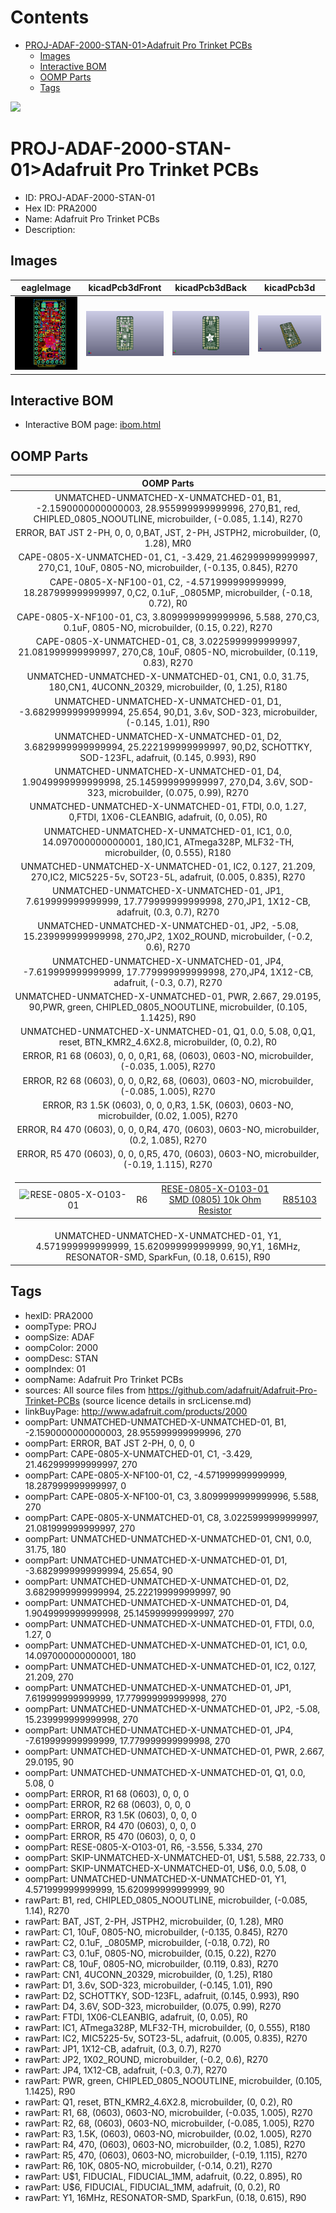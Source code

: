 



Contents
========

* [PROJ-ADAF-2000-STAN-01>Adafruit Pro Trinket PCBs](#proj-adaf-2000-stan-01adafruit-pro-trinket-pcbs)
	* [Images](#images)
	* [Interactive BOM](#interactive-bom)
	* [OOMP Parts](#oomp-parts)
	* [Tags](#tags)
  
![][im]
# PROJ-ADAF-2000-STAN-01>Adafruit Pro Trinket PCBs

- ID: PROJ-ADAF-2000-STAN-01
- Hex ID: PRA2000
- Name: Adafruit Pro Trinket PCBs
- Description: 

## Images
  
  

|eagleImage|kicadPcb3dFront|kicadPcb3dBack|kicadPcb3d|
| :---: | :---: | :---: | :---: |
|[![eagleImage](eagleImage_140.png)](eagleImage_600.png)|[![kicadPcb3dFront](kicadPcb3dFront_140.png)](kicadPcb3dFront_600.png)|[![kicadPcb3dBack](kicadPcb3dBack_140.png)](kicadPcb3dBack_600.png)|[![kicadPcb3d](kicadPcb3d_140.png)](kicadPcb3d_600.png)|

## Interactive BOM

- Interactive BOM page: [ibom.html](kicad/bom/ibom.html)

## OOMP Parts
  

|OOMP Parts|
| :---: |
|UNMATCHED-UNMATCHED-X-UNMATCHED-01, B1, -2.1590000000000003, 28.955999999999996, 270,B1, red, CHIPLED_0805_NOOUTLINE, microbuilder, (-0.085, 1.14), R270|
|ERROR, BAT JST 2-PH, 0, 0, 0,BAT, JST, 2-PH, JSTPH2, microbuilder, (0, 1.28), MR0|
|CAPE-0805-X-UNMATCHED-01, C1, -3.429, 21.462999999999997, 270,C1, 10uF, 0805-NO, microbuilder, (-0.135, 0.845), R270|
|CAPE-0805-X-NF100-01, C2, -4.571999999999999, 18.287999999999997, 0,C2, 0.1uF, _0805MP, microbuilder, (-0.18, 0.72), R0|
|CAPE-0805-X-NF100-01, C3, 3.8099999999999996, 5.588, 270,C3, 0.1uF, 0805-NO, microbuilder, (0.15, 0.22), R270|
|CAPE-0805-X-UNMATCHED-01, C8, 3.0225999999999997, 21.081999999999997, 270,C8, 10uF, 0805-NO, microbuilder, (0.119, 0.83), R270|
|UNMATCHED-UNMATCHED-X-UNMATCHED-01, CN1, 0.0, 31.75, 180,CN1, 4UCONN_20329, microbuilder, (0, 1.25), R180|
|UNMATCHED-UNMATCHED-X-UNMATCHED-01, D1, -3.6829999999999994, 25.654, 90,D1, 3.6v, SOD-323, microbuilder, (-0.145, 1.01), R90|
|UNMATCHED-UNMATCHED-X-UNMATCHED-01, D2, 3.6829999999999994, 25.222199999999997, 90,D2, SCHOTTKY, SOD-123FL, adafruit, (0.145, 0.993), R90|
|UNMATCHED-UNMATCHED-X-UNMATCHED-01, D4, 1.9049999999999998, 25.145999999999997, 270,D4, 3.6V, SOD-323, microbuilder, (0.075, 0.99), R270|
|UNMATCHED-UNMATCHED-X-UNMATCHED-01, FTDI, 0.0, 1.27, 0,FTDI, 1X06-CLEANBIG, adafruit, (0, 0.05), R0|
|UNMATCHED-UNMATCHED-X-UNMATCHED-01, IC1, 0.0, 14.097000000000001, 180,IC1, ATmega328P, MLF32-TH, microbuilder, (0, 0.555), R180|
|UNMATCHED-UNMATCHED-X-UNMATCHED-01, IC2, 0.127, 21.209, 270,IC2, MIC5225-5v, SOT23-5L, adafruit, (0.005, 0.835), R270|
|UNMATCHED-UNMATCHED-X-UNMATCHED-01, JP1, 7.619999999999999, 17.779999999999998, 270,JP1, 1X12-CB, adafruit, (0.3, 0.7), R270|
|UNMATCHED-UNMATCHED-X-UNMATCHED-01, JP2, -5.08, 15.239999999999998, 270,JP2, 1X02_ROUND, microbuilder, (-0.2, 0.6), R270|
|UNMATCHED-UNMATCHED-X-UNMATCHED-01, JP4, -7.619999999999999, 17.779999999999998, 270,JP4, 1X12-CB, adafruit, (-0.3, 0.7), R270|
|UNMATCHED-UNMATCHED-X-UNMATCHED-01, PWR, 2.667, 29.0195, 90,PWR, green, CHIPLED_0805_NOOUTLINE, microbuilder, (0.105, 1.1425), R90|
|UNMATCHED-UNMATCHED-X-UNMATCHED-01, Q1, 0.0, 5.08, 0,Q1, reset, BTN_KMR2_4.6X2.8, microbuilder, (0, 0.2), R0|
|ERROR, R1 68 (0603), 0, 0, 0,R1, 68, (0603), 0603-NO, microbuilder, (-0.035, 1.005), R270|
|ERROR, R2 68 (0603), 0, 0, 0,R2, 68, (0603), 0603-NO, microbuilder, (-0.085, 1.005), R270|
|ERROR, R3 1.5K (0603), 0, 0, 0,R3, 1.5K, (0603), 0603-NO, microbuilder, (0.02, 1.005), R270|
|ERROR, R4 470 (0603), 0, 0, 0,R4, 470, (0603), 0603-NO, microbuilder, (0.2, 1.085), R270|
|ERROR, R5 470 (0603), 0, 0, 0,R5, 470, (0603), 0603-NO, microbuilder, (-0.19, 1.115), R270|
|<table><tr><td>![RESE-0805-X-O103-01](https://raw.githubusercontent.com/oomlout/oomlout_OOMP_parts/main/RESE-0805-X-O103-01/image_140.jpg)</td><td> R6</td><td>[RESE-0805-X-O103-01<br>SMD (0805) 10k Ohm Resistor](https://github.com/oomlout/oomlout_OOMP_parts/tree/main/RESE-0805-X-O103-01/)</td><td>[R85103](https://github.com/oomlout/oomlout_OOMP_parts/tree/main/RESE-0805-X-O103-01/)</td></tr></table>|
|UNMATCHED-UNMATCHED-X-UNMATCHED-01, Y1, 4.571999999999999, 15.620999999999999, 90,Y1, 16MHz, RESONATOR-SMD, SparkFun, (0.18, 0.615), R90|

## Tags

- hexID: PRA2000
- oompType: PROJ
- oompSize: ADAF
- oompColor: 2000
- oompDesc: STAN
- oompIndex: 01
- oompName: Adafruit Pro Trinket PCBs
- sources: All source files from https://github.com/adafruit/Adafruit-Pro-Trinket-PCBs (source licence details in srcLicense.md)
- linkBuyPage: http://www.adafruit.com/products/2000
- oompPart: UNMATCHED-UNMATCHED-X-UNMATCHED-01, B1, -2.1590000000000003, 28.955999999999996, 270
- oompPart: ERROR, BAT JST 2-PH, 0, 0, 0
- oompPart: CAPE-0805-X-UNMATCHED-01, C1, -3.429, 21.462999999999997, 270
- oompPart: CAPE-0805-X-NF100-01, C2, -4.571999999999999, 18.287999999999997, 0
- oompPart: CAPE-0805-X-NF100-01, C3, 3.8099999999999996, 5.588, 270
- oompPart: CAPE-0805-X-UNMATCHED-01, C8, 3.0225999999999997, 21.081999999999997, 270
- oompPart: UNMATCHED-UNMATCHED-X-UNMATCHED-01, CN1, 0.0, 31.75, 180
- oompPart: UNMATCHED-UNMATCHED-X-UNMATCHED-01, D1, -3.6829999999999994, 25.654, 90
- oompPart: UNMATCHED-UNMATCHED-X-UNMATCHED-01, D2, 3.6829999999999994, 25.222199999999997, 90
- oompPart: UNMATCHED-UNMATCHED-X-UNMATCHED-01, D4, 1.9049999999999998, 25.145999999999997, 270
- oompPart: UNMATCHED-UNMATCHED-X-UNMATCHED-01, FTDI, 0.0, 1.27, 0
- oompPart: UNMATCHED-UNMATCHED-X-UNMATCHED-01, IC1, 0.0, 14.097000000000001, 180
- oompPart: UNMATCHED-UNMATCHED-X-UNMATCHED-01, IC2, 0.127, 21.209, 270
- oompPart: UNMATCHED-UNMATCHED-X-UNMATCHED-01, JP1, 7.619999999999999, 17.779999999999998, 270
- oompPart: UNMATCHED-UNMATCHED-X-UNMATCHED-01, JP2, -5.08, 15.239999999999998, 270
- oompPart: UNMATCHED-UNMATCHED-X-UNMATCHED-01, JP4, -7.619999999999999, 17.779999999999998, 270
- oompPart: UNMATCHED-UNMATCHED-X-UNMATCHED-01, PWR, 2.667, 29.0195, 90
- oompPart: UNMATCHED-UNMATCHED-X-UNMATCHED-01, Q1, 0.0, 5.08, 0
- oompPart: ERROR, R1 68 (0603), 0, 0, 0
- oompPart: ERROR, R2 68 (0603), 0, 0, 0
- oompPart: ERROR, R3 1.5K (0603), 0, 0, 0
- oompPart: ERROR, R4 470 (0603), 0, 0, 0
- oompPart: ERROR, R5 470 (0603), 0, 0, 0
- oompPart: RESE-0805-X-O103-01, R6, -3.556, 5.334, 270
- oompPart: SKIP-UNMATCHED-X-UNMATCHED-01, U$1, 5.588, 22.733, 0
- oompPart: SKIP-UNMATCHED-X-UNMATCHED-01, U$6, 0.0, 5.08, 0
- oompPart: UNMATCHED-UNMATCHED-X-UNMATCHED-01, Y1, 4.571999999999999, 15.620999999999999, 90
- rawPart: B1, red, CHIPLED_0805_NOOUTLINE, microbuilder, (-0.085, 1.14), R270
- rawPart: BAT, JST, 2-PH, JSTPH2, microbuilder, (0, 1.28), MR0
- rawPart: C1, 10uF, 0805-NO, microbuilder, (-0.135, 0.845), R270
- rawPart: C2, 0.1uF, _0805MP, microbuilder, (-0.18, 0.72), R0
- rawPart: C3, 0.1uF, 0805-NO, microbuilder, (0.15, 0.22), R270
- rawPart: C8, 10uF, 0805-NO, microbuilder, (0.119, 0.83), R270
- rawPart: CN1, 4UCONN_20329, microbuilder, (0, 1.25), R180
- rawPart: D1, 3.6v, SOD-323, microbuilder, (-0.145, 1.01), R90
- rawPart: D2, SCHOTTKY, SOD-123FL, adafruit, (0.145, 0.993), R90
- rawPart: D4, 3.6V, SOD-323, microbuilder, (0.075, 0.99), R270
- rawPart: FTDI, 1X06-CLEANBIG, adafruit, (0, 0.05), R0
- rawPart: IC1, ATmega328P, MLF32-TH, microbuilder, (0, 0.555), R180
- rawPart: IC2, MIC5225-5v, SOT23-5L, adafruit, (0.005, 0.835), R270
- rawPart: JP1, 1X12-CB, adafruit, (0.3, 0.7), R270
- rawPart: JP2, 1X02_ROUND, microbuilder, (-0.2, 0.6), R270
- rawPart: JP4, 1X12-CB, adafruit, (-0.3, 0.7), R270
- rawPart: PWR, green, CHIPLED_0805_NOOUTLINE, microbuilder, (0.105, 1.1425), R90
- rawPart: Q1, reset, BTN_KMR2_4.6X2.8, microbuilder, (0, 0.2), R0
- rawPart: R1, 68, (0603), 0603-NO, microbuilder, (-0.035, 1.005), R270
- rawPart: R2, 68, (0603), 0603-NO, microbuilder, (-0.085, 1.005), R270
- rawPart: R3, 1.5K, (0603), 0603-NO, microbuilder, (0.02, 1.005), R270
- rawPart: R4, 470, (0603), 0603-NO, microbuilder, (0.2, 1.085), R270
- rawPart: R5, 470, (0603), 0603-NO, microbuilder, (-0.19, 1.115), R270
- rawPart: R6, 10K, 0805-NO, microbuilder, (-0.14, 0.21), R270
- rawPart: U$1, FIDUCIAL, FIDUCIAL_1MM, adafruit, (0.22, 0.895), R0
- rawPart: U$6, FIDUCIAL, FIDUCIAL_1MM, adafruit, (0, 0.2), R0
- rawPart: Y1, 16MHz, RESONATOR-SMD, SparkFun, (0.18, 0.615), R90



[im]: kicadPcb3d_450.png
